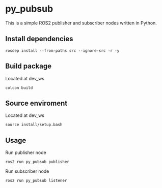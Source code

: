 # py_pubsub

This is a simple ROS2 publisher and subscriber nodes written in Python.

## Install dependencies
```
rosdep install --from-paths src --ignore-src -r -y
```

## Build package
Located at dev_ws
```
colcon build
```

## Source enviroment
Located at dev_ws
```
source install/setup.bash
```

## Usage
Run publisher node
```
ros2 run py_pubsub publisher
```
Run subscriber node
```
ros2 run py_pubsub listener
```
